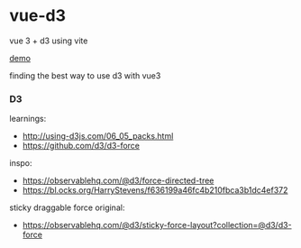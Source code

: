 # vue-d3
vue 3 + d3 using vite


[demo](https://spencercap.github.io/vue-d3)

finding the best way to use d3 with vue3

### D3

learnings:
- http://using-d3js.com/06_05_packs.html
- https://github.com/d3/d3-force

inspo:
- https://observablehq.com/@d3/force-directed-tree
- https://bl.ocks.org/HarryStevens/f636199a46fc4b210fbca3b1dc4ef372

sticky draggable force original:
- https://observablehq.com/@d3/sticky-force-layout?collection=@d3/d3-force 
